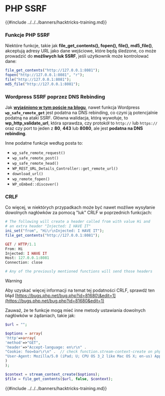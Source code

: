 # PHP SSRF

{{#include ../../../banners/hacktricks-training.md}}

### Funkcje PHP SSRF

Niektóre funkcje, takie jak **file_get_contents(), fopen(), file(), md5_file()**, akceptują adresy URL jako dane wejściowe, które będą śledzone, co może prowadzić do **możliwych luk SSRF**, jeśli użytkownik może kontrolować dane:
```php
file_get_contents("http://127.0.0.1:8081");
fopen("http://127.0.0.1:8081", "r");
file("http://127.0.0.1:8081");
md5_file("http://127.0.0.1:8081");
```
### Wordpress SSRF poprzez DNS Rebinding

Jak [**wyjaśniono w tym poście na blogu**](https://patchstack.com/articles/exploring-the-unpatched-wordpress-ssrf), nawet funkcja Wordpress **`wp_safe_remote_get`** jest podatna na DNS rebinding, co czyni ją potencjalnie podatną na ataki SSRF. Główna walidacja, którą wywołuje, to **wp_http_validate_url**, która sprawdza, czy protokół to `http://` lub `https://` oraz czy port to jeden z **80**, **443** lub **8080**, ale jest **podatna na DNS rebinding**.

Inne podatne funkcje według posta to:

- `wp_safe_remote_request()`
- `wp_safe_remote_post()`
- `wp_safe_remote_head()`
- `WP_REST_URL_Details_Controller::get_remote_url()`
- `download_url()`
- `wp_remote_fopen()`
- `WP_oEmbed::discover()`

### CRLF

Co więcej, w niektórych przypadkach może być nawet możliwe wysyłanie dowolnych nagłówków za pomocą "luk" CRLF w poprzednich funkcjach:
```php
# The following will create a header called from with value Hi and
# an extra header "Injected: I HAVE IT"
ini_set("from", "Hi\r\nInjected: I HAVE IT");
file_get_contents("http://127.0.0.1:8081");

GET / HTTP/1.1
From: Hi
Injected: I HAVE IT
Host: 127.0.0.1:8081
Connection: close

# Any of the previously mentioned functions will send those headers
```
> [!WARNING]
> Aby uzyskać więcej informacji na temat tej podatności CRLF, sprawdź ten błąd [https://bugs.php.net/bug.php?id=81680\&edit=1](https://bugs.php.net/bug.php?id=81680&edit=1)

Zauważ, że te funkcje mogą mieć inne metody ustawiania dowolnych nagłówków w żądaniach, takie jak:
```php
$url = "";

$options = array(
'http'=>array(
'method'=>"GET",
'header'=>"Accept-language: en\r\n" .
"Cookie: foo=bar\r\n" .  // check function.stream-context-create on php.net
"User-Agent: Mozilla/5.0 (iPad; U; CPU OS 3_2 like Mac OS X; en-us) AppleWebKit/531.21.10 (KHTML, like Gecko) Version/4.0.4 Mobile/7B334b Safari/531.21.102011-10-16 20:23:10\r\n" // i.e. An iPad
)
);

$context = stream_context_create($options);
$file = file_get_contents($url, false, $context);
```
{{#include ../../../banners/hacktricks-training.md}}
